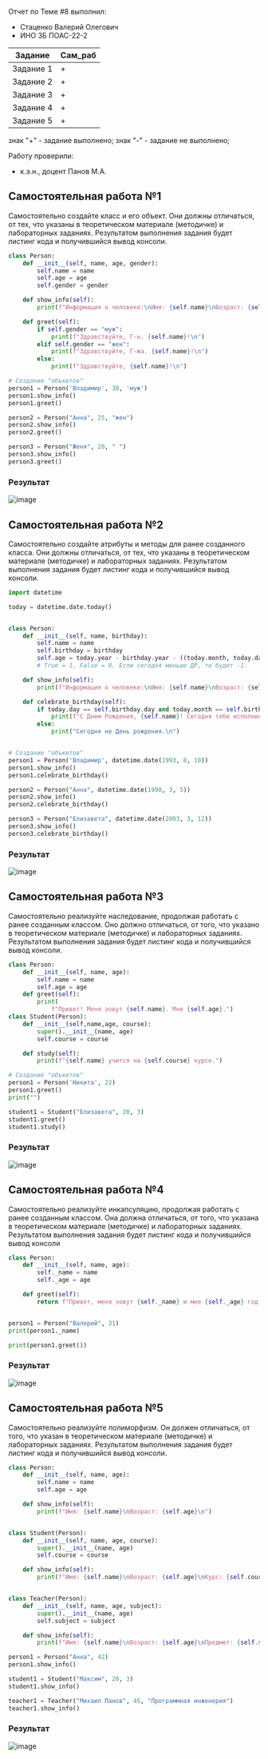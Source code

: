 Отчет по Теме #8 выполнил:
- Стаценко Валерий Олегович
- ИНО ЗБ ПОАС-22-2

| Задание | Сам_раб |
| ------ | ------ |
| Задание 1 | + |
| Задание 2 | + |
| Задание 3 | + |
| Задание 4 | + |
| Задание 5 | + |

знак "+" - задание выполнено; знак "-" - задание не выполнено;

Работу проверили:
- к.э.н., доцент Панов М.А.

## Самостоятельная работа №1
Самостоятельно создайте класс и его объект. Они должны
отличаться, от тех, что указаны в теоретическом материале
(методичке) и лабораторных заданиях. Результатом выполнения
задания будет листинг кода и получившийся вывод консоли.

```python
class Person:
    def __init__(self, name, age, gender):
        self.name = name
        self.age = age
        self.gender = gender

    def show_info(self):
        print(f"Информация о человеке:\nИмя: {self.name}\nВозраст: {self.age}\nПол: {self.gender}")

    def greet(self):
        if self.gender == "муж":
            print(f"Здравствуйте, Г-н. {self.name}!\n")
        elif self.gender == "жен":
            print(f"Здравствуйте, Г-жа. {self.name}!\n")
        else:
            print(f"Здравствуйте, {self.name}!\n")

# Создание "объкетов"
person1 = Person('Владимир', 30, 'муж')
person1.show_info()
person1.greet()

person2 = Person("Анна", 25, "жен")
person2.show_info()
person2.greet()

person3 = Person("Женя", 20, " ")
person3.show_info()
person3.greet()
```

### Результат

![image](img/11.png)
  
## Самостоятельная работа №2
Самостоятельно создайте атрибуты и методы для ранее созданного
класса. Они должны отличаться, от тех, что указаны в
теоретическом материале (методичке) и лабораторных заданиях.
Результатом выполнения задания будет листинг кода и
получившийся вывод консоли.

```python
import datetime

today = datetime.date.today()


class Person:
    def __init__(self, name, birthday):
        self.name = name
        self.birthday = birthday
        self.age = today.year - birthday.year - ((today.month, today.day) < (birthday.month, birthday.day))
        # True = 1, False = 0. Если сегодня меньше ДР, то будет -1.

    def show_info(self):
        print(f"Информация о человеке:\nИмя: {self.name}\nВозраст: {self.age}\nДень Рождения: {self.birthday}")

    def celebrate_birthday(self):
        if today.day == self.birthday.day and today.month == self.birthday.month:
            print(f"С Днем Рождения, {self.name}! Сегодня тебе исполнилось {self.age} лет.\n")
        else:
            print("Сегодня не День рождения.\n")


# Создание "объкетов"
person1 = Person('Владимир', datetime.date(1993, 8, 10))
person1.show_info()
person1.celebrate_birthday()

person2 = Person("Анна", datetime.date(1998, 3, 5))
person2.show_info()
person2.celebrate_birthday()

person3 = Person("Елизавета", datetime.date(2003, 3, 12))
person3.show_info()
person3.celebrate_birthday()  
```

### Результат

![image](img/12.png)
  
## Самостоятельная работа №3
Самостоятельно реализуйте наследование, продолжая работать с
ранее созданным классом. Оно должно отличаться, от того, что
указано в теоретическом материале (методичке) и лабораторных
заданиях. Результатом выполнения задания будет листинг кода и
получившийся вывод консоли.

```python
class Person:
    def __init__(self, name, age):
        self.name = name
        self.age = age
    def greet(self):
        print(
            f"Привет! Меня зовут {self.name}. Мне {self.age}.")
class Student(Person):
    def __init__(self,name,age, course):
        super().__init__(name, age)
        self.course = course

    def study(self):
        print(f"{self.name} учится на {self.course} курсе.")

# Создание "объкетов"
person1 = Person('Никита', 22)
person1.greet()
print("")

student1 = Student("Елизавета", 20, 3)
student1.greet()
student1.study()
```

  ### Результат

![image](img/13.png)
  
## Самостоятельная работа №4
Самостоятельно реализуйте инкапсуляцию, продолжая работать с
ранее созданным классом. Она должна отличаться, от того, что
указана в теоретическом материале (методичке) и лабораторных
заданиях. Результатом выполнения задания будет листинг кода и
получившийся вывод консоли
  
```python
class Person:
    def __init__(self, name, age):
        self._name = name
        self._age = age

    def greet(self):
        return f"Привет, меня зовут {self._name} и мне {self._age} год."


person1 = Person("Валерий", 31)
print(person1._name)

print(person1.greet())
```

### Результат

![image](img/14.png)
  
## Самостоятельная работа №5
Самостоятельно реализуйте полиморфизм. Он должен отличаться,
от того, что указан в теоретическом материале (методичке) и
лабораторных заданиях. Результатом выполнения задания будет
листинг кода и получившийся вывод консоли.
  
```python
class Person:
    def __init__(self, name, age):
        self.name = name
        self.age = age

    def show_info(self):
        print(f"Имя: {self.name}\nВозраст: {self.age}\n")


class Student(Person):
    def __init__(self, name, age, course):
        super().__init__(name, age)
        self.course = course

    def show_info(self):
        print(f"Имя: {self.name}\nВозраст: {self.age}\nКурс: {self.course}\n")


class Teacher(Person):
    def __init__(self, name, age, subject):
        super().__init__(name, age)
        self.subject = subject

    def show_info(self):
        print(f"Имя: {self.name}\nВозраст: {self.age}\nПредмет: {self.subject}\n")

person1 = Person("Анна", 42)
person1.show_info()

student1 = Student("Максим", 20, 3)
student1.show_info()

teacher1 = Teacher("Михаил Панов", 45, "Программная инженерия")
teacher1.show_info()
```

### Результат

![image](img/15.png)

